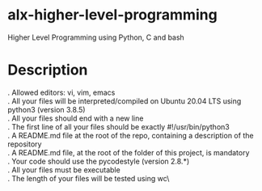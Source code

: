 # alx-higher-level-programming
Higher Level Programming using Python, C and bash
# Description
  . Allowed editors: vi, vim, emacs\
  . All your files will be interpreted/compiled on Ubuntu 20.04 LTS using python3 (version 3.8.5)\
  . All your files should end with a new line\
  . The first line of all your files should be exactly #!/usr/bin/python3\
  . A README.md file at the root of the repo, containing a description of the repository\
  . A README.md file, at the root of the folder of this project, is mandatory\
  . Your code should use the pycodestyle (version 2.8.*)\
  . All your files must be executable\
  . The length of your files will be tested using wc\
  
